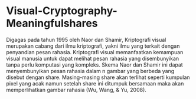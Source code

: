 # Visual-Cryptography-Meaningfulshares

Digagas pada tahun 1995 oleh Naor dan Shamir, Kriptografi visual merupakan cabang dari ilmu kriptografi, yakni ilmu yang terkait dengan penyandian pesan rahasia. Kriptografi visual memanfaatkan kemampuan visual manusia untuk dapat melihat pesan rahasia yang disembunyikan tanpa perlu komputasi yang kompleks. Skema Naor dan Shamir ini dapat menyembunyikan pesan rahasia dalam n gambar yang berbeda yang disebut dengan share. Masing-masing share akan terlihat seperti kumpulan pixel yang acak namun setelah share ini ditumpuk bersamaan maka akan memperlihatkan gambar rahasia (Wu, Wang, & Yu, 2008).
